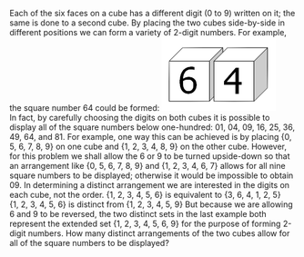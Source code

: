   Each of the six faces on a cube has a different digit (0 to 9) written on it; the same is done to a second cube. By placing the two cubes side-by-side in different positions we can form a variety of 2-digit numbers.    For example, the square number 64 could be formed:      <img src="project/images/p_090.gif" alt="" /><br />      In fact, by carefully choosing the digits on both cubes it is possible to display all of the square numbers below one-hundred: 01, 04, 09, 16, 25, 36, 49, 64, and 81.    For example, one way this can be achieved is by placing {0, 5, 6, 7, 8, 9} on one cube and {1, 2, 3, 4, 8, 9} on the other cube.    However, for this problem we shall allow the 6 or 9 to be turned upside-down so that an arrangement like {0, 5, 6, 7, 8, 9} and {1, 2, 3, 4, 6, 7} allows for all nine square numbers to be displayed; otherwise it would be impossible to obtain 09.    In determining a distinct arrangement we are interested in the digits on each cube, not the order.    {1, 2, 3, 4, 5, 6} is equivalent to {3, 6, 4, 1, 2, 5}<br />  {1, 2, 3, 4, 5, 6} is distinct from {1, 2, 3, 4, 5, 9}    But because we are allowing 6 and 9 to be reversed, the two distinct sets in the last example both represent the extended set {1, 2, 3, 4, 5, 6, 9} for the purpose of forming 2-digit numbers.    How many distinct arrangements of the two cubes allow for all of the square numbers to be displayed?  